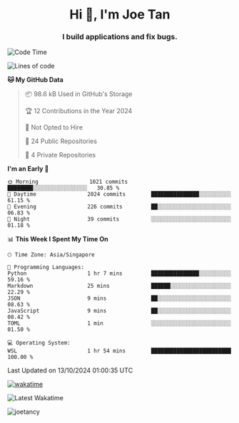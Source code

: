 <h1 align="center">Hi 👋, I'm Joe Tan</h1>
<h3 align="center">I build applications and fix bugs.</h3>

<!--START_SECTION:waka-->
![Code Time](http://img.shields.io/badge/Code%20Time-1%2C434%20hrs%2024%20mins-blue)

![Lines of code](https://img.shields.io/badge/From%20Hello%20World%20I%27ve%20Written-46.5%20million%20lines%20of%20code-blue)

**🐱 My GitHub Data** 

> 📦 98.6 kB Used in GitHub's Storage 
 > 
> 🏆 12 Contributions in the Year 2024
 > 
> 🚫 Not Opted to Hire
 > 
> 📜 24 Public Repositories 
 > 
> 🔑 4 Private Repositories 
 > 
**I'm an Early 🐤** 

```text
🌞 Morning                1021 commits        ████████░░░░░░░░░░░░░░░░░   30.85 % 
🌆 Daytime                2024 commits        ███████████████░░░░░░░░░░   61.15 % 
🌃 Evening                226 commits         ██░░░░░░░░░░░░░░░░░░░░░░░   06.83 % 
🌙 Night                  39 commits          ░░░░░░░░░░░░░░░░░░░░░░░░░   01.18 % 
```


📊 **This Week I Spent My Time On** 

```text
🕑︎ Time Zone: Asia/Singapore

💬 Programming Languages: 
Python                   1 hr 7 mins         ███████████████░░░░░░░░░░   59.16 % 
Markdown                 25 mins             ██████░░░░░░░░░░░░░░░░░░░   22.29 % 
JSON                     9 mins              ██░░░░░░░░░░░░░░░░░░░░░░░   08.63 % 
JavaScript               9 mins              ██░░░░░░░░░░░░░░░░░░░░░░░   08.42 % 
TOML                     1 min               ░░░░░░░░░░░░░░░░░░░░░░░░░   01.50 % 

💻 Operating System: 
WSL                      1 hr 54 mins        █████████████████████████   100.00 % 
```


 Last Updated on 13/10/2024 01:00:35 UTC
<!--END_SECTION:waka-->
[![wakatime](https://wakatime.com/badge/user/e0e3a0f0-6d69-4241-946d-0baaf7b91278.svg)](https://wakatime.com/@e0e3a0f0-6d69-4241-946d-0baaf7b91278)

![Latest Wakatime](https://github.com/joetancy/joetancy/workflows/Latest%20Wakatime/badge.svg)

<p align="left"> <img src="https://komarev.com/ghpvc/?username=joetancy" alt="joetancy" /> </p>

